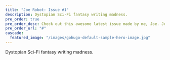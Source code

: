 ```yaml
---
title: "Joe Robot: Issue #1"
description: Dystopian Sci-Fi fantasy writing madness.
pre_order: true
pre_order_desc: Check out this awesome latest issue made by me, Joe. Joe Robot.
pre_order_url: "#"
cascade:
  featured_image: "/images/gohugo-default-sample-hero-image.jpg"
---
```


<!-- This is joe's blog -->

Dystopian Sci-Fi fantasy writing madness.
